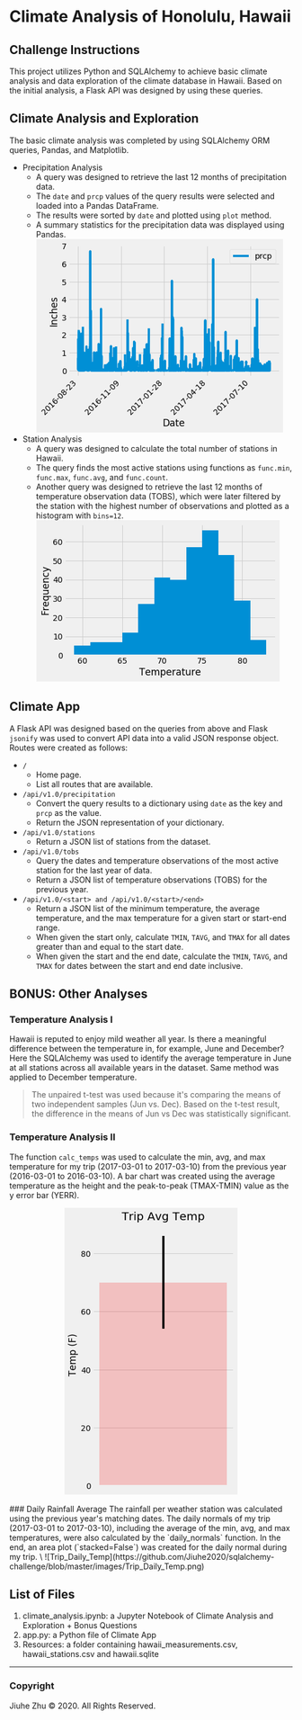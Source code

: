# Climate Analysis of Honolulu, Hawaii
## Challenge Instructions
This project utilizes Python and SQLAlchemy to achieve basic climate analysis and data exploration of the climate database in Hawaii. Based on the initial analysis, a Flask API was designed by using these queries.

## Climate Analysis and Exploration
The basic climate analysis was completed by using SQLAlchemy ORM queries, Pandas, and Matplotlib.
- Precipitation Analysis
  - A query was designed to retrieve the last 12 months of precipitation data.
  - The `date` and `prcp` values of the query results were selected and loaded into a Pandas DataFrame.
  - The results were sorted by `date` and plotted using `plot` method.
  - A summary statistics for the precipitation data was displayed using Pandas.
![Prcp](https://github.com/Jiuhe2020/sqlalchemy-challenge/blob/master/images/Prcp.png)
- Station Analysis
  - A query was designed to calculate the total number of stations in Hawaii.
  - The query finds the most active stations using functions as `func.min`, `func.max`, `func.avg`, and `func.count`.
  - Another query was designed to retrieve the last 12 months of temperature observation data (TOBS), which were later filtered by the station with the highest number of observations and plotted as a histogram with `bins=12`. \
![Temp](https://github.com/Jiuhe2020/sqlalchemy-challenge/blob/master/images/Temp.png)

## Climate App
A Flask API was designed based on the queries from above and Flask `jsonify` was used to convert API data into a valid JSON response object. Routes were created as follows:
- `/`
  - Home page.
  - List all routes that are available.
- `/api/v1.0/precipitation`
  - Convert the query results to a dictionary using `date` as the key and `prcp` as the value.
  - Return the JSON representation of your dictionary.
- `/api/v1.0/stations`
  - Return a JSON list of stations from the dataset.
- `/api/v1.0/tobs`
  - Query the dates and temperature observations of the most active station for the last year of data.
  - Return a JSON list of temperature observations (TOBS) for the previous year.
- `/api/v1.0/<start> and /api/v1.0/<start>/<end>`
  - Return a JSON list of the minimum temperature, the average temperature, and the max temperature for a given start or start-end range.
  - When given the start only, calculate `TMIN`, `TAVG`, and `TMAX` for all dates greater than and equal to the start date.
  - When given the start and the end date, calculate the `TMIN`, `TAVG`, and `TMAX` for dates between the start and end date inclusive.

## BONUS: Other Analyses
### Temperature Analysis I
Hawaii is reputed to enjoy mild weather all year. Is there a meaningful difference between the temperature in, for example, June and December? Here the SQLAlchemy was used to identify the average temperature in June at all stations across all available years in the dataset. Same method was applied to December temperature.
>The unpaired t-test was used because it's comparing the means of two independent samples (Jun vs. Dec). Based on the t-test result, the difference in the means of Jun vs Dec was statistically significant.
### Temperature Analysis II
The function `calc_temps` was used to calculate the min, avg, and max temperature for my trip (2017-03-01 to 2017-03-10) from the previous year (2016-03-01 to 2016-03-10). A bar chart was created using the average temperature as the height and the peak-to-peak (TMAX-TMIN) value as the y error bar (YERR).
<p align="center">
  <img src="https://github.com/Jiuhe2020/sqlalchemy-challenge/blob/master/images/Trip_Avg_Temp.png">
</p>
### Daily Rainfall Average
The rainfall per weather station was calculated using the previous year's matching dates. The daily normals of my trip (2017-03-01 to 2017-03-10), including the average of the min, avg, and max temperatures, were also calculated by the `daily_normals` function. In the end, an area plot (`stacked=False`) was created for the daily normal during my trip. \
![Trip_Daily_Temp](https://github.com/Jiuhe2020/sqlalchemy-challenge/blob/master/images/Trip_Daily_Temp.png)

## List of Files
1. climate_analysis.ipynb: a Jupyter Notebook of Climate Analysis and Exploration + Bonus Questions
2. app.py: a Python file of Climate App
3. Resources: a folder containing hawaii_measurements.csv, hawaii_stations.csv and hawaii.sqlite

---
### Copyright
Jiuhe Zhu © 2020. All Rights Reserved.
